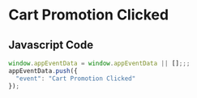 # Cart Promotion Clicked

### 

## Javascript Code
```js
window.appEventData = window.appEventData || [];;;
appEventData.push({
  "event": "Cart Promotion Clicked"
});
```








